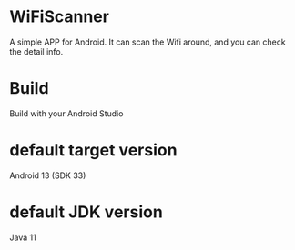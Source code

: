 # WiFiScanner
A simple APP for Android.
It can scan the Wifi around, and you can check the detail info.
# Build
Build with your Android Studio
# default target version
Android 13 (SDK 33)
# default JDK version
Java 11
